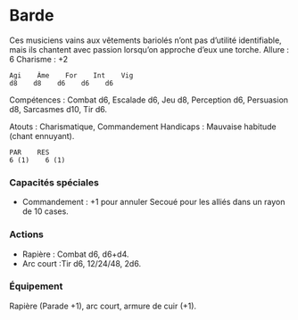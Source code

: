 # Barde
Ces musiciens vains aux vêtements bariolés n’ont pas d’utilité identifiable, mais ils chantent avec passion lorsqu’on approche d’eux une torche.
Allure : 6    Charisme : +2

    Agi    Âme    For    Int    Vig
    d8    d8    d6    d6    d6

Compétences : Combat d6, Escalade d6, Jeu d8, Perception d6, Persuasion d8, Sarcasmes d10, Tir d6.

Atouts : Charismatique, Commandement
Handicaps : Mauvaise habitude (chant ennuyant).

    PAR    RES
    6 (1)    6 (1) 
### Capacités spéciales
- Commandement : +1 pour annuler Secoué pour les alliés dans un rayon de 10 cases.

### Actions
- Rapière : Combat d6, d6+d4.
- Arc court :Tir d6, 12/24/48, 2d6.

### Équipement
Rapière (Parade +1), arc court, armure de cuir (+1).
